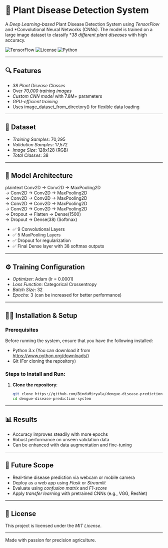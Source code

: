 # 🌿 Plant Disease Detection System

A *Deep Learning-based* Plant Disease Detection System using *TensorFlow* and *Convolutional Neural Networks (CNNs). The model is trained on a large image dataset to classify **38 different plant diseases* with high accuracy.

![TensorFlow](https://img.shields.io/badge/Built%20With-TensorFlow-orange?style=for-the-badge&logo=tensorflow)
![License](https://img.shields.io/github/license/yourusername/plant-disease-detection?style=for-the-badge)
![Python](https://img.shields.io/badge/Python-3.10+-blue?style=for-the-badge&logo=python)

---

## 🔍 Features

- *38 Plant Disease Classes*
- Over *70,000 training images*
- *Custom CNN model* with 7.8M+ parameters
- *GPU-efficient training*
- Uses image_dataset_from_directory() for flexible data loading

---

## 📁 Dataset

- *Training Samples*: 70,295
- *Validation Samples*: 17,572
- *Image Size*: 128x128 (RGB)
- *Total Classes*: 38

---

## 🧠 Model Architecture

plaintext
Conv2D -> Conv2D -> MaxPooling2D  
-> Conv2D -> Conv2D -> MaxPooling2D  
-> Conv2D -> Conv2D -> MaxPooling2D  
-> Conv2D -> Conv2D -> MaxPooling2D  
-> Conv2D -> Conv2D -> MaxPooling2D  
-> Dropout -> Flatten -> Dense(1500)  
-> Dropout -> Dense(38) (Softmax)  


- ✅ 9 Convolutional Layers  
- ✅ 5 MaxPooling Layers  
- ✅ Dropout for regularization  
- ✅ Final Dense layer with 38 softmax outputs

---

## ⚙ Training Configuration

- *Optimizer*: Adam (lr = 0.0001)  
- *Loss Function*: Categorical Crossentropy  
- *Batch Size*: 32  
- *Epochs*: 3 (can be increased for better performance)

---

## 🧑‍💻 Installation & Setup

### Prerequisites

Before running the system, ensure that you have the following installed:
- Python 3.x (You can download it from https://www.python.org/downloads/)
- Git (For cloning the repository)

### Steps to Install and Run:

1. **Clone the repository**:
    ```bash
    git clone https://github.com/BinduMiryala/dengue-disease-prediction-system.git
    cd dengue-disease-prediction-system
    ```

---

## 📊 Results

- Accuracy improves steadily with more epochs
- Robust performance on unseen validation data
- Can be enhanced with data augmentation and fine-tuning

---

## 🚀 Future Scope

- Real-time disease prediction via webcam or mobile camera  
- Deploy as a web app using *Flask* or *Streamlit*  
- Evaluate using *confusion matrix* and *F1-score*  
- Apply *transfer learning* with pretrained CNNs (e.g., VGG, ResNet)

---

## 📝 License

This project is licensed under the *MIT License*.

---

Made with passion for precision agriculture.
